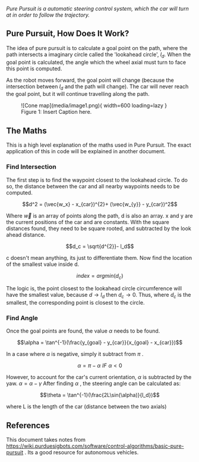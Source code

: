 *Pure Pursuit is a automatic steering control system, which the car will turn at in order to follow the trajectory.*
## Pure Pursuit, How Does It Work?

The idea of pure pursuit is to calculate a goal point on the path, where the path intersects a imaginary circle called the 'lookahead circle', $l_d$. When the goal point is calculated, the angle which the wheel axial must turn to face this point is computed. 

As the robot moves forward, the goal point will change (because the intersection between $l_d$ and the path will change). The car will never reach the goal point, but it will continue travelling along the path. 
 
<figure markdown>
  ![Cone map](media/image1.png){ width=600 loading=lazy }
  <figcaption>Figure 1: Insert Caption here.</figcaption>
</figure>

## The Maths

This is a high level explanation of the maths used in Pure Pursuit. The exact application of this in code will be explained in another document. 
### Find Intersection
The first step is to find the waypoint closest to the lookahead circle. To do so, the distance between the car and all nearby waypoints needs to be computed. 

$$d^2 = (\vec{w_x} - x_{car})^{2}+ (\vec{w_{y}} - y_{car})^2$$

Where $\vec w$ is an array of points along the path, d is also an array. x and y are the current positions of the car and are constants. With the square distances found, they need to be square rooted, and subtracted by the look ahead distance. 

$$d_c = \sqrt{d^{2}}- l_d$$

c doesn't mean anything, its just to differentiate them. Now find the location of the smallest value inside d. 

$$index = argmin(d_c)$$

The logic is, the point closest to the lookahead circle circumference will have the smallest value, because $d \rightarrow l_d$ then $d_c \rightarrow 0$. Thus, where $d_c$ is the smallest, the corresponding point is closest to the circle. 

### Find Angle

Once the goal points are found, the value $\alpha$ needs to be found. 

$$\alpha = \tan^{-1}(\frac{y_{goal} - y_{car}}{x_{goal} - x_{car}})$$

In a case where $\alpha$ is negative, simply it subtract from $\pi$ .

$$\alpha = \pi -\alpha\,\,IF \,\,\alpha< 0$$

However, to account for the car's current orientation, $\alpha$ is subtracted by the yaw. $\alpha = \alpha -\gamma$
After finding $\alpha$ , the steering angle can be calculated as:

$$\theta = \tan^{-1}(\frac{2L\sin(\alpha)}{l_d})$$

where L is the length of the car (distance between the two axials)
## References
This document takes notes from https://wiki.purduesigbots.com/software/control-algorithms/basic-pure-pursuit . Its a good resource for autonomous vehicles. 
